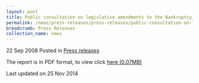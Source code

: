 ```yaml
---
layout: post
title: Public consultation on legislative amendments to the Bankruptcy Act in in relation to the Debt Repayment Scheme-Press Release
permalink: /news/press-releases/press-releases/public-consultation-on-legislative-amendments-to-the-bankruptcy-act-in-relation-to-the-debt-
breadcrumb: Press Releases
collection_name: news
---
```


22 Sep 2008 Posted in [Press releases](/news/press-releases)


The report is in PDF format, to view click [here (0.07MB)](/files/news/press-releases/2008/09/linkclickd712.pdf)


<p class="address-centered">Last updated on 25 Nov 2014</p>
